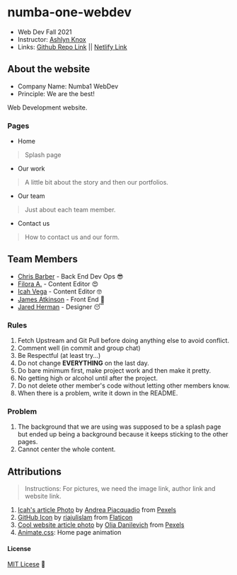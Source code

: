 # numba-one-webdev

- Web Dev Fall 2021
- Instructor: [Ashlyn Knox](https://github.com/lilyx13)
- Links: [Github Repo Link](https://github.com/Icahpv/numba-one-webdev.git) || [Netlify Link](https://numbaonewebdev.netlify.app)

## About the website

- Company Name: Numba1 WebDev
- Principle: We are the best!

Web Development website.

### Pages

- Home
> Splash page
- Our work
> A little bit about the story and then our portfolios.
- Our team
> Just about each team member.
- Contact us
> How to contact us and our form.

## Team Members

- [Chris Barber](https://github.com/13retonnian) - Back End Dev Ops :sunglasses:
- [Filora A.](https://github.com/aeoyu) - Content Editor :heart_eyes:
- [Icah Vega](https://github.com/Icahpv) - Content Editor :nerd_face:
- [James Atkinson](https://github.com/Archangel767) - Front End :cowboy_hat_face:
- [Jared Herman]() - Designer :sleeping:

### Rules

1. Fetch Upstream and Git Pull before doing anything else to avoid conflict.
2. Comment well (in commit and group chat)
3. Be Respectful (at least try...)
4. Do not change **EVERYTHING** on the last day.
5. Do bare minimum first, make project work and then make it pretty.
6. No getting high or alcohol until after the project.
7. Do not delete other member's code without letting other members know.
8. When there is a problem, write it down in the README.

### Problem

1. The background that we are using was supposed to be a splash page but ended up being a background because it keeps sticking to the other pages.
2. Cannot center the whole content.


## Attributions
> Instructions: For pictures, we need the image link, author link and website link.

1. [Icah's article Photo](https://www.pexels.com/photo/woman-in-red-long-sleeve-shirt-sitting-on-chair-3783716/) by [Andrea Piacquadio](https://www.pexels.com/@olly) from [Pexels](https://www.pexels.com/)
2. [GitHub Icon](https://www.flaticon.com/premium-icon/github_3291695?term=github&page=1&position=1&page=1&position=1&related_id=3291695&origin=search) by [riajulislam](https://www.flaticon.com/authors/riajulislam) from [Flaticon](https://www.flaticon.com/)
3. [Cool website article photo](https://www.pexels.com/photo/person-coding-on-a-macbook-pro-4974912/) by [Olia Danilevich](https://www.pexels.com/@olia-danilevich) from [Pexels](https://www.pexels.com/)
4. [Animate.css](https://animate.style/): Home page animation



#### License
[MIT Licese](License) :scroll: